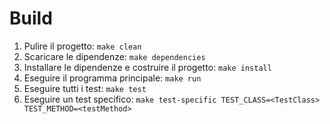 # Build
1. Pulire il progetto: ```make clean```
2. Scaricare le dipendenze:  ```make dependencies```
3. Installare le dipendenze e costruire il progetto: ```make install```
4. Eseguire il programma principale: ```make run```
5. Eseguire tutti i test: ```make test```
6. Eseguire un test specifico: ```make test-specific TEST_CLASS=<TestClass> TEST_METHOD=<testMethod>```